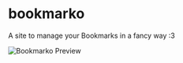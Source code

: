# bookmarko
A site to manage your Bookmarks in a fancy way :3

![Bookmarko Preview](https://assets.materialup.com/uploads/a920e4b8-0c03-4802-83d7-b569c1ce1b4c/preview.gif)
